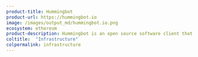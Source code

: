 ```yaml
---
product-title: Hummingbot
product-url: https://hummingbot.io
image: /images/output_md/hummingbot.io.png
ecosystem: ethereum
product-description: Hummingbot is an open source software client that helps you build and run high-frequency trading bots that run on any crypto exchange.
coltitle:  "Infrastructure"
colpermalink: infrastructure
---
```

